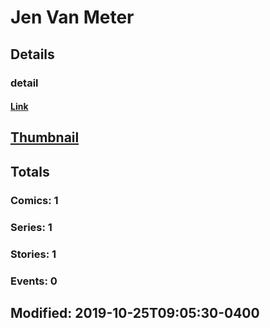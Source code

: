 # Jen Van Meter 
## Details
### detail
#### [Link](http://marvel.com/comics/creators/13327/jen_van_meter?utm_campaign=apiRef&utm_source=225578a89fc76f3d20fbffda5d17a88d)
## [Thumbnail](http://i.annihil.us/u/prod/marvel/i/mg/b/40/image_not_available.jpg)
## Totals
### Comics: 1
### Series: 1
### Stories: 1
### Events: 0
## Modified: 2019-10-25T09:05:30-0400